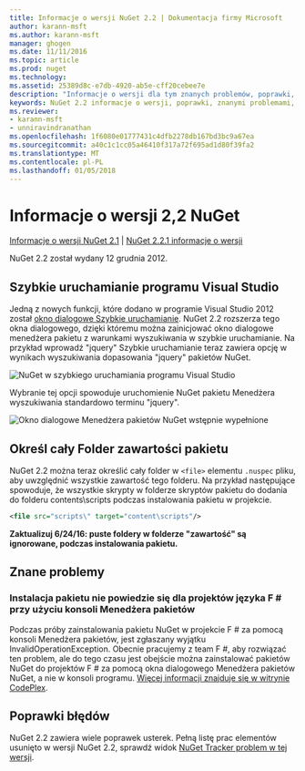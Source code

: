 ```yaml
---
title: Informacje o wersji NuGet 2.2 | Dokumentacja firmy Microsoft
author: karann-msft
ms.author: karann-msft
manager: ghogen
ms.date: 11/11/2016
ms.topic: article
ms.prod: nuget
ms.technology: 
ms.assetid: 25389d8c-e7db-4920-ab5e-cff20cebee7e
description: "Informacje o wersji dla tym znanych problemów, poprawki, dodatkowe funkcje i dcr 2.2 NuGet."
keywords: NuGet 2.2 informacje o wersji, poprawki, znanymi problemami, nowe funkcje, dcr
ms.reviewer:
- karann-msft
- unniravindranathan
ms.openlocfilehash: 1f6080e01777431c4dfb2278db167bd3bc9a67ea
ms.sourcegitcommit: a40c1c1cc05a46410f317a72f695ad1d80f39fa2
ms.translationtype: MT
ms.contentlocale: pl-PL
ms.lasthandoff: 01/05/2018
---
```

# <a name="nuget-22-release-notes"></a>Informacje o wersji 2,2 NuGet

[Informacje o wersji NuGet 2.1](../release-notes/nuget-2.1.md) | [NuGet 2.2.1 informacje o wersji](../release-notes/nuget-2.2.1.md)

NuGet 2.2 został wydany 12 grudnia 2012.

## <a name="visual-studio-quick-launch"></a>Szybkie uruchamianie programu Visual Studio
Jedną z nowych funkcji, które dodano w programie Visual Studio 2012 został [okno dialogowe Szybkie uruchamianie](/visualstudio/ide/reference/quick-launch-environment-options-dialog-box). NuGet 2.2 rozszerza tego okna dialogowego, dzięki któremu można zainicjować okno dialogowe menedżera pakietu z warunkami wyszukiwania w szybkie uruchamianie. Na przykład wprowadź "jquery" Szybkie uruchamianie teraz zawiera opcję w wynikach wyszukiwania dopasowania "jquery" pakietów NuGet.

![NuGet w szybkiego uruchamiania programu Visual Studio](./media/quick-launch.png)

Wybranie tej opcji spowoduje uruchomienie NuGet pakietu Menedżera wyszukiwania standardowo terminu "jquery".

![Okno dialogowe Menedżera pakietów NuGet wstępnie wypełnione](./media/pkg-mgr-search-from-quick-launch.png)

## <a name="specify-entire-folder-for-package-contents"></a>Określ cały Folder zawartości pakietu
NuGet 2.2 można teraz określić cały folder w `<file>` elementu `.nuspec` pliku, aby uwzględnić wszystkie zawartość tego folderu. Na przykład następujące spowoduje, że wszystkie skrypty w folderze skryptów pakietu do dodania do folderu contents\scripts podczas instalowania pakietu w projekcie.

```xml
<file src="scripts\" target="content\scripts"/>
```

**Zaktualizuj 6/24/16: puste foldery w folderze "zawartość" są ignorowane, podczas instalowania pakietu.**

## <a name="known-issues"></a>Znane problemy

### <a name="package-installation-fails-for-f-projects-when-using-the-package-manager-console"></a>Instalacja pakietu nie powiedzie się dla projektów języka F # przy użyciu konsoli Menedżera pakietów
Podczas próby zainstalowania pakietu NuGet w projekcie F # za pomocą konsoli Menedżera pakietów, jest zgłaszany wyjątku InvalidOperationException. Obecnie pracujemy z team F #, aby rozwiązać ten problem, ale do tego czasu jest obejście można zainstalować pakietów NuGet do projektów F # za pomocą okna dialogowego Menedżera pakietów NuGet, a nie w konsoli programu. [Więcej informacji znajduje się w witrynie CodePlex](http://nuget.codeplex.com/workitem/2873).


## <a name="bug-fixes"></a>Poprawki błędów
NuGet 2.2 zawiera wiele poprawek usterek. Pełną listę prac elementów usunięto w wersji NuGet 2.2, sprawdź widok [NuGet Tracker problem w tej wersji](http://nuget.codeplex.com/workitem/list/advanced?keyword=&status=Closed&type=All&priority=All&release=NuGet%202.2&assignedTo=All&component=All&sortField=LastUpdatedDate&sortDirection=Descending&page=0).
